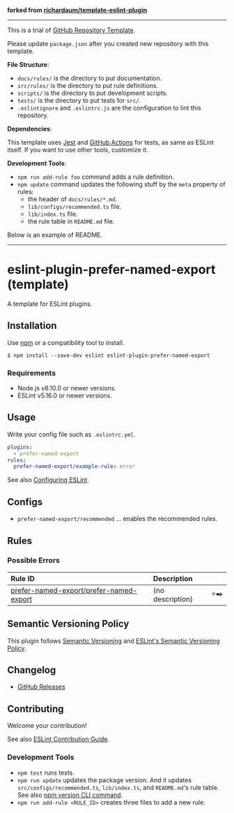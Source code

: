 **forked from [richardaum/template-eslint-plugin](https://github.com/richardaum/template-eslint-plugin)**

---

This is a trial of [GitHub Repository Template](https://github.blog/2019-06-06-generate-new-repositories-with-repository-templates/).

Please update `package.json` after you created new repository with this template.

**File Structure**:

- `docs/rules/` is the directory to put documentation.
- `src/rules/` is the directory to put rule definitions.
- `scripts/` is the directory to put development scripts.
- `tests/` is the directory to put tests for `src/`.
- `.eslintignore` and `.eslintrc.js` are the configuration to lint this repository.

**Dependencies**:

This template uses [Jest](https://jestjs.io/) and [GitHub Actions](https://github.co.jp/features/actions) for tests, as same as ESLint itself. If you want to use other tools, customize it.

**Development Tools**:

- `npm run add-rule foo` command adds a rule definition.
- `npm update` command updates the following stuff by the `meta` property of rules:
  - the header of `docs/rules/*.md`.
  - `lib/configs/recommended.ts` file.
  - `lib/index.ts` file.
  - the rule table in `README.md` file.

Below is an example of README.

---

# eslint-plugin-prefer-named-export (template)

<!--
[![npm version](https://img.shields.io/npm/v/eslint-plugin-prefer-named-export.svg)](https://www.npmjs.com/package/eslint-plugin-prefer-named-export)
[![Downloads/month](https://img.shields.io/npm/dm/eslint-plugin-prefer-named-export.svg)](http://www.npmtrends.com/eslint-plugin-prefer-named-export)
[![Build Status](https://travis-ci.org/richardaum/eslint-plugin-prefer-named-export.svg?branch=master)](https://travis-ci.org/richardaum/eslint-plugin-prefer-named-export)
[![Coverage Status](https://codecov.io/gh/richardaum/eslint-plugin-prefer-named-export/branch/master/graph/badge.svg)](https://codecov.io/gh/richardaum/eslint-plugin-prefer-named-export)
[![Dependency Status](https://david-dm.org/richardaum/eslint-plugin-prefer-named-export.svg)](https://david-dm.org/richardaum/eslint-plugin-prefer-named-export)
-->

A template for ESLint plugins.

## Installation

Use [npm](https://www.npmjs.com/) or a compatibility tool to install.

```
$ npm install --save-dev eslint eslint-plugin-prefer-named-export
```

### Requirements

- Node.js v8.10.0 or newer versions.
- ESLint v5.16.0 or newer versions.

## Usage

Write your config file such as `.eslintrc.yml`.

```yml
plugins:
  - prefer-named-export
rules:
  prefer-named-export/example-rule: error
```

See also [Configuring ESLint](https://eslint.org/docs/user-guide/configuring).

## Configs

- `prefer-named-export/recommended` ... enables the recommended rules.

## Rules

<!--RULE_TABLE_BEGIN-->
### Possible Errors

| Rule ID | Description |    |
|:--------|:------------|:--:|
| [prefer-named-export/prefer-named-export](./docs/rules/prefer-named-export.md) | (no description) | ⭐️✒️ |

<!--RULE_TABLE_END-->

## Semantic Versioning Policy

This plugin follows [Semantic Versioning](http://semver.org/) and [ESLint's Semantic Versioning Policy](https://github.com/eslint/eslint#semantic-versioning-policy).

## Changelog

- [GitHub Releases]()

## Contributing

Welcome your contribution!

See also [ESLint Contribution Guide](https://eslint.org/docs/developer-guide/contributing/).

### Development Tools

- `npm test` runs tests.
- `npm run update` updates the package version. And it updates `src/configs/recommended.ts`, `lib/index.ts`, and `README.md`'s rule table. See also [npm version CLI command](https://docs.npmjs.com/cli/version).
- `npm run add-rule <RULE_ID>` creates three files to add a new rule.
